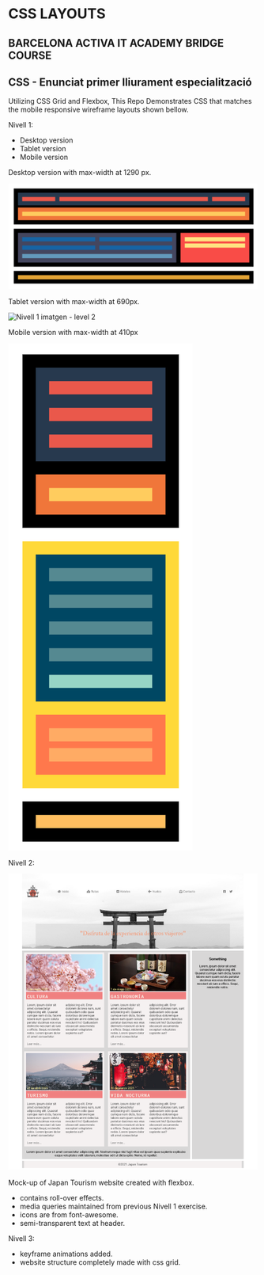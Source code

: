 # CSS LAYOUTS

## BARCELONA ACTIVA IT ACADEMY BRIDGE COURSE

## CSS - Enunciat primer lliurament especialització

Utilizing CSS Grid and Flexbox, This Repo
Demonstrates CSS that matches the mobile responsive wireframe layouts shown bellow.

Nivell 1:

- Desktop version
- Tablet version
- Mobile version

Desktop version with max-width at 1290 px.

![Nivell 1 imatgen](./Pr%C3%A0ctica%20Flex%20versi%C3%B3%20excriptori.png)

Tablet version with max-width at 690px.

![Nivell 1 imatgen - level 2](./Captura%20de%20pantalla%20del%20wireframe%20versi%C3%B3%20tauleta.png)

Mobile version with max-width at 410px

![Nivell 1 imatgen - level 2](./Captura_de_pantalla_2021-02-01_a_las_18.06.04.png)

Nivell 2:

![Website Example](./Nivell%202/WebsiteExample.png)

Mock-up of Japan Tourism website created with flexbox.

- contains roll-over effects.
- media queries maintained from previous Nivell 1 exercise.
- icons are from font-awesome.
- semi-transparent text at header.

Nivell 3:

- keyframe animations added.
- website structure completely made with css grid.
